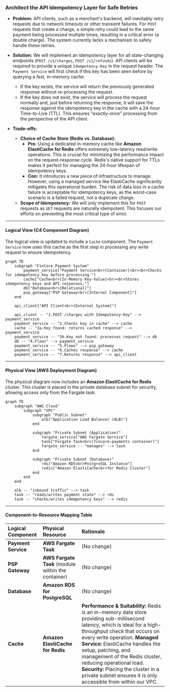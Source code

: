 ### **Architect the API Idempotency Layer for Safe Retries**

*   **Problem:** API clients, such as a merchant's backend, will inevitably retry requests due to network timeouts or other transient failures. For `POST` requests that create a charge, a simple retry could lead to the same payment being processed multiple times, resulting in a critical error (a double charge). The system currently lacks a mechanism to safely handle these retries.

*   **Solution:** We will implement an idempotency layer for all state-changing endpoints (`POST /v1/charges`, `POST /v1/refunds`). API clients will be required to provide a unique `Idempotency-Key` in the request header. The `Payment Service` will first check if this key has been seen before by querying a fast, in-memory cache.
    *   If the key exists, the service will return the previously generated response without re-processing the request.
    *   If the key does not exist, the service will process the request normally and, just before returning the response, it will save the response against the idempotency key in the cache with a 24-hour Time-to-Live (TTL).
    This ensures "exactly-once" processing from the perspective of the API client.

*   **Trade-offs:**
    *   **Choice of Cache Store (Redis vs. Database):**
        *   **Pro:** Using a dedicated in-memory cache like **Amazon ElastiCache for Redis** offers extremely low-latency read/write operations. This is crucial for minimizing the performance impact on the request-response cycle. Redis's native support for TTLs makes it perfect for managing the 24-hour lifespan of idempotency keys.
        *   **Con:** It introduces a new piece of infrastructure to manage. However, using a managed service like ElastiCache significantly mitigates this operational burden. The risk of data loss in a cache failure is acceptable for idempotency keys, as the worst-case scenario is a failed request, not a duplicate charge.
    *   **Scope of Idempotency:** We will only implement this for `POST` requests as `GET` requests are naturally idempotent. This focuses our efforts on preventing the most critical type of error.

---

#### **Logical View (C4 Component Diagram)**

The logical view is updated to include a `Cache` component. The `Payment Service` now uses this cache as the first step in processing any write request to ensure idempotency.

```mermaid
graph TD
    subgraph "FinCore Payment System"
        payment_service["Payment Service<br>[Container]<br><br>Checks for idempotency key before processing."]
        cache["Cache<br>[In-Memory Key-Value]<br><br>Stores idempotency keys and API responses."]
        db["Database<br>[Relational]"]
        psp_gateway["PSP Gateway<br>[Internal Component]"]
    end

    api_client["API Client<br>[External System]"]
    
    api_client -- "1.POST /charges with Idempotency-Key" --> payment_service
    payment_service -- "2.Checks key in cache" --> cache
    cache -- "3a.Key found: returns cached response" --> payment_service
    payment_service -- "3b.Key not found: processes request" --> db
    db -- "4.Flows" --> payment_service
    payment_service -- "5.Flows" --> psp_gateway
    payment_service -- "6.Caches response" --> cache
    payment_service -- "7.Returns response" --> api_client
```

---

#### **Physical View (AWS Deployment Diagram)**

The physical diagram now includes an **Amazon ElastiCache for Redis** cluster. This cluster is placed in the private database subnet for security, allowing access only from the Fargate task.

```mermaid
graph TD
    subgraph "AWS Cloud"
        subgraph "VPC"
            subgraph "Public Subnet"
                alb["Application Load Balancer (ALB)"]
            end

            subgraph "Private Subnet (Application)"
                fargate_service["AWS Fargate Service"]
                task["Fargate Task<br>(fincore-payments container)"]
                fargate_service -- "manages" --> task
            end
            
            subgraph "Private Subnet (Database)"
                rds["Amazon RDS<br>PostgreSQL Instance"]
                redis["Amazon ElastiCache<br>for Redis Cluster"]
            end
        end
    end

    alb -- "inbound traffic" --> task
    task -- "reads/writes payment state" --> rds
    task -- "checks/writes idempotency keys" --> redis
```

---

#### **Component-to-Resource Mapping Table**

| Logical Component | Physical Resource | Rationale |
| :--- | :--- | :--- |
| **Payment Service** | **AWS Fargate Task** | (No change) |
| **PSP Gateway** | **AWS Fargate Task** (module within the container) | (No change) |
| **Database** | **Amazon RDS for PostgreSQL** | (No change) |
| **Cache** | **Amazon ElastiCache for Redis** | **Performance & Suitability:** Redis is an in-memory data store providing sub-millisecond latency, which is ideal for a high-throughput check that occurs on every write operation. **Managed Service:** ElastiCache handles the setup, patching, and management of the Redis cluster, reducing operational load. **Security:** Placing the cluster in a private subnet ensures it is only accessible from within our VPC. |
